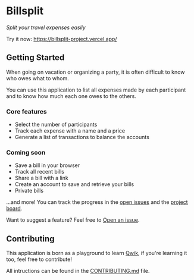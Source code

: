 # Billsplit

_Split your travel expenses easily_

Try it now: https://billsplit-project.vercel.app/

## Getting Started

When going on vacation or organizing a party, it is often difficult to know who owes what to whom.

You can use this application to list all expenses made by each participant and to know how much each one owes to the others.

### Core features

- Select the number of participants
- Track each expense with a name and a price
- Generate a list of transactions to balance the accounts

### Coming soon

- Save a bill in your browser
- Track all recent bills
- Share a bill with a link
- Create an account to save and retrieve your bills
- Private bills

...and more! You can track the progress in the [open issues](https://github.com/Balastrong/billsplit/issues) and the [project board](https://github.com/users/Balastrong/projects/3/).

Want to suggest a feature? Feel free to [Open an issue](https://github.com/Balastrong/billsplit/issues/new).

## Contributing

This application is born as a playground to learn [Qwik](https://qwik.builder.io/), if you're learning it too, feel free to contribute!

All intructions can be found in the [CONTRIBUTING.md](CONTRIBUTING.md) file.
